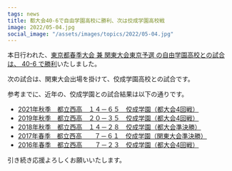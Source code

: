 ```yaml
---
tags: news
title: 都大会40-6で自由学園高校に勝利、次は佼成学園高校戦
image: 2022/05-04.jpg
social_image: "/assets/images/topics/2022/05-04.jpg"
---
```


本日行われた、[東京都春季大会 兼 関東大会東京予選 の自由学園高校との試合は、 40-6 で勝利](/game/2022/2022-05-04-jiyugakuen.html)いたしました。

次の試合は、関東大会出場を掛けて、佼成学園高校との試合です。

参考までに、近年の、佼成学園との試合結果は以下の通りです。

* [2021年秋季　都立西高　１４－６５　佼成学園（都大会4回戦）](/game/2021/2021-10-24-kosei.html)
* [2019年秋季　都立西高　２０－３５　佼成学園（都大会4回戦）](/game/2019/2019-09-22-kousei.html)
* [2018年秋季　都立西高　１４－２８　佼成学園（都大会準決勝）](/game/2018/2018-10-8-kosei.html)
* [2017年春季　都立西高　　７－６１　佼成学園（関東大会準決勝）](/game/2017/2017-06-11-kosei.html)
* [2016年春季　都立西高　　７－２３　佼成学園（都大会4回戦）](/game/2016/2016-05-01-kosei.html)

引き続き応援よろしくお願いいたします。
